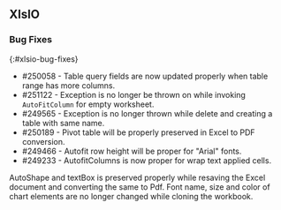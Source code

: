 ## XlsIO

### Bug Fixes
{:#xlsio-bug-fixes}

* \#250058 - Table query fields are now updated properly when table range has more columns.
* \#251122 - Exception is no longer be thrown on while invoking `AutoFitColumn` for empty worksheet.
* \#249565 - Exception is no longer thrown while delete and creating a table with same name.
* \#250189 - Pivot table will be properly preserved in Excel to PDF conversion.
* \#249466 - Autofit row height will be proper for "Arial" fonts.
* \#249233 - AutofitColumns is now proper for wrap text applied cells.

AutoShape and textBox is preserved properly while resaving the Excel document and converting the same to Pdf.
Font name, size and color of chart elements are no longer changed while cloning the workbook.
